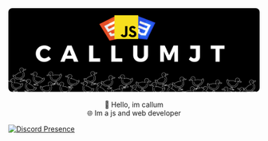 <div align="center" style="border-radius: 8px">
  <img src="./images/CallumJt.png" style="border-radius: 8px">
</div>
<p align="center">
  👋 Hello, im callum<br>
  🌐 Im a js and web developer<br>
</p>

[![Discord Presence](https://lanyard.cnrad.dev/api/529773171574833152)](https://discord.com/users/529773171574833152?borderRadius=99999px)
